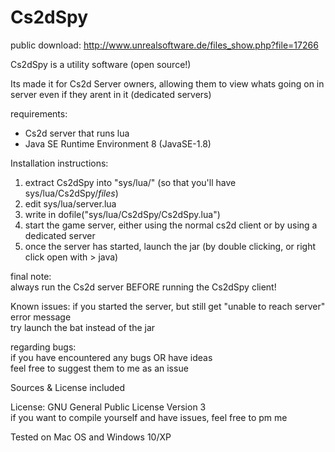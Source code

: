 # Cs2dSpy

public download: http://www.unrealsoftware.de/files_show.php?file=17266

Cs2dSpy is a utility software (open source!)

Its made it for Cs2d Server owners, allowing them to view whats going on in server even if they arent in it (dedicated servers)

requirements:
- Cs2d server that runs lua
- Java SE Runtime Environment 8 (JavaSE-1.8)


Installation instructions:<br>
1. extract Cs2dSpy into "sys/lua/" (so that you'll have sys/lua/Cs2dSpy/*files*)<br>
2. edit sys/lua/server.lua<br>
3. write in dofile("sys/lua/Cs2dSpy/Cs2dSpy.lua")<br>
4. start the game server, either using the normal cs2d client or by using a dedicated server<br>
5. once the server has started, launch the jar (by double clicking, or right click open with > java)

final note:<br>
always run the Cs2d server BEFORE running the Cs2dSpy client!

Known issues:
if you started the server, but still get "unable to reach server" error message<br>
try launch the bat instead of the jar

regarding bugs:<br>
if you have encountered any bugs OR have ideas<br>
feel free to suggest them to me as an issue

Sources & License included

License:  GNU General Public License Version 3<br>
if you want to compile yourself and have issues, feel free to pm me<br>

Tested on Mac OS and Windows 10/XP